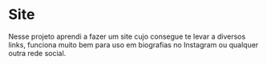 # Site

Nesse projeto aprendi a fazer um site cujo consegue te levar a diversos links, funciona muito bem para uso em biografias no Instagram ou qualquer outra rede social.
